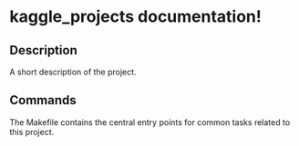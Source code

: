 # kaggle_projects documentation!

## Description

A short description of the project.

## Commands

The Makefile contains the central entry points for common tasks related to this project.

